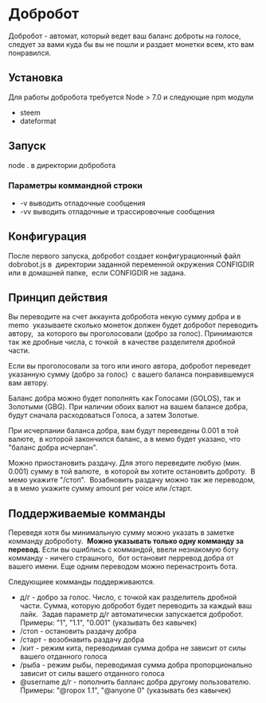 # Добробот

Добробот - автомат, который ведет ваш баланс доброты на голосе,  следует за вами куда бы вы не пошли и раздает монетки всем, кто вам понравился.

## Установка

Для работы добробота требуется Node > 7.0 и следующие npm модули

* steem
* dateformat

## Запуск

node . в директории добробота

### Параметры коммандной строки

* -v выводить отладочные сообщения
* -vv выводить отладочные и трассировочные сообщения

## Конфигурация

После первого запуска, добробот создает конфигурационный файл dobrobot.js в 
директории заданной переменной окружения CONFIGDIR или в домашней папке, 
если CONFIGDIR не задана.

## Принцип действия

Вы переводите на счет аккаунта добробота некую сумму добра и в memo 
указываете сколько монеток должен будет добробот переводить автору, 
за которого вы проголосовали (добро за голос). Принимаются так же дробные числа, с точкой 
в качестве разделителя дробной части. 

Если вы проголосовали за того или иного автора, добробот переведет указанную сумму (добро за голос) 
с вашего баланса понравившемуся вам автору.

Баланс добра можно будет пополнять как Голосами (GOLOS), так и Золотыми (GBG). При наличии обоих
валют на вашем балансе добра, будут сначала расходоваться Голоса, а затем Золотые.

При исчерпании баланса добра, вам будут переведены 0.001 в той валюте, 
в которой закончился баланс, а в мемо будет указано, что "баланс добра исчерпан".

Можно приостановить раздачу. Для этого переведите любую (мин. 0.001) сумму в той валюте, 
в которой вы хотите остановить доброту.  В мемо укажите "/стоп". 
Возабновить раздачу можно так же переводом, а в мемо укажите сумму amount per voice или /старт.

## Поддерживаемые комманды

Переведя хотя бы минимальную сумму можно указать в заметке комманду доброботу. 
**Можно указывать только одну комманду за перевод**. Если вы ошиблись с коммандой, ввели незнакомую боту комманду - ничего страшного, 
бот остановит перревод добра от вашего имени. Еще одним переводом можно перенастроить бота. 

Следующиее комманды поддерживаются.

* д/г - добро за голос. Число, с точкой как разделитель дробной части. Сумма, которую добробот будет переводить за каждый ваш лайк. 
Задав параметр д/г автоматически запускается добробот. Примеры: "1", "1.1", "0.001" (указывать без кавычек)
* /стоп - остановить раздачу добра
* /старт - возобнавить раздачу добра
* /кит - режим кита, переводимая сумма добра не зависит от силы вашего отданного голоса
* /рыба - режим рыбы, переводимая сумма добра пропорционально зависит от силы вашего отданного голоса
* @username д/г - пополнить балланс добра другому пользователю. Примеры: "@ropox 1.1", "@anyone 0" (указывать без кавычек)




